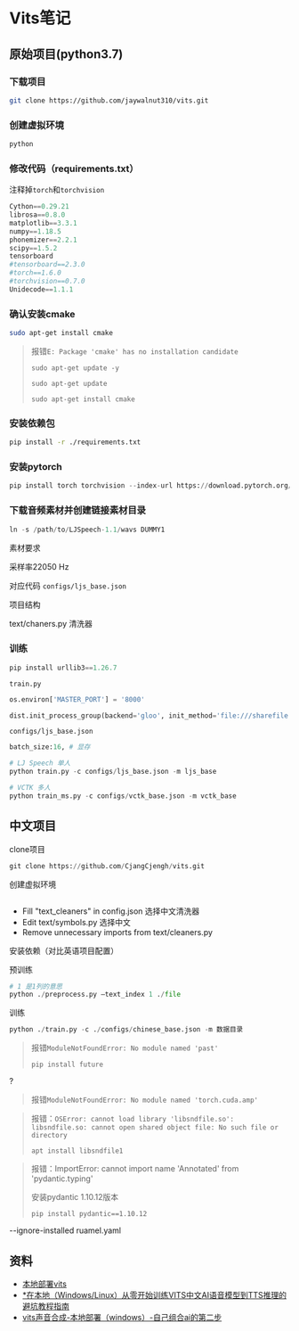 # Vits笔记

## 原始项目(python3.7)

### 下载项目

```bash
git clone https://github.com/jaywalnut310/vits.git
```

### 创建虚拟环境

```bash
python 
```

### 修改代码（requirements.txt）

注释掉`torch`和`torchvision`

```python
Cython==0.29.21
librosa==0.8.0
matplotlib==3.3.1
numpy==1.18.5
phonemizer==2.2.1
scipy==1.5.2
tensorboard
#tensorboard==2.3.0
#torch==1.6.0
#torchvision==0.7.0
Unidecode==1.1.1
```

### 确认安装cmake

```bash
sudo apt-get install cmake
```

> 报错`E: Package 'cmake' has no installation candidate`
> 
> `sudo apt-get update -y`
> 
> `sudo apt-get update`
> 
> `sudo apt-get install cmake`
> 

### 安装依赖包

```bash
pip install -r ./requirements.txt
```

### 安装pytorch

```python
pip install torch torchvision --index-url https://download.pytorch.org/whl/cu110
```

### 下载音频素材并创建链接素材目录

```python
ln -s /path/to/LJSpeech-1.1/wavs DUMMY1
```

素材要求

采样率22050 Hz

对应代码 `configs/ljs_base.json`

项目结构

text/chaners.py 清洗器

### 训练

```python
pip install urllib3==1.26.7
```

`train.py`

```python
os.environ['MASTER_PORT'] = '8000'

dist.init_process_group(backend='gloo', init_method='file:///sharefile', world_size=n_gpus, rank=rank)
```

`configs/ljs_base.json`

```python
batch_size:16, # 显存
```

```python
# LJ Speech 单人
python train.py -c configs/ljs_base.json -m ljs_base

# VCTK 多人
python train_ms.py -c configs/vctk_base.json -m vctk_base
```

## 中文项目

clone项目

```python
git clone https://github.com/CjangCjengh/vits.git
```

创建虚拟环境

```python

```

- Fill "text_cleaners" in config.json 选择中文清洗器
- Edit text/symbols.py 选择中文
- Remove unnecessary imports from text/cleaners.py

安装依赖（对比英语项目配置）

预训练

```python
# 1 是1列的意思 
python ./preprocess.py —text_index 1 ./file
```

训练

```python
python ./train.py -c ./configs/chinese_base.json -m 数据目录
```

> 报错`ModuleNotFoundError: No module named 'past'`
> 
> `pip install future`

?
> 报错`ModuleNotFoundError: No module named 'torch.cuda.amp'`
> 

> 报错：`OSError: cannot load library 'libsndfile.so': libsndfile.so: cannot open shared object file: No such file or directory`
> 
> `apt install libsndfile1`

> 报错：ImportError: cannot import name 'Annotated' from 'pydantic.typing' 
> 
> 安装pydantic 1.10.12版本
> 
> `pip install pydantic==1.10.12`


--ignore-installed ruamel.yaml


## 资料

- [本地部署vits](https://www.bilibili.com/read/cv24427456/)
- [*在本地（Windows/Linux）从零开始训练VITS中文AI语音模型到TTS推理的避坑教程指南](https://www.bilibili.com/read/cv21153903/)
- [vits声音合成-本地部署（windows）-自己组合ai的第二步](https://www.bilibili.com/read/cv22856225/)
